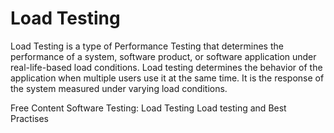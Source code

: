 # Load Testing

Load Testing is a type of Performance Testing that determines the performance of a system, software product, or software application under real-life-based load conditions. Load testing determines the behavior of the application when multiple users use it at the same time. It is the response of the system measured under varying load conditions.

<ResourceGroupTitle>Free Content</ResourceGroupTitle>
<BadgeLink colorScheme='yellow' badgeText='Read' href='https://www.geeksforgeeks.org/software-testing-load-testing/'>Software Testing: Load Testing</BadgeLink>
<BadgeLink colorScheme='yellow' badgeText='Read' href='https://loadninja.com/load-testing/'>Load testing and Best Practises</BadgeLink>
